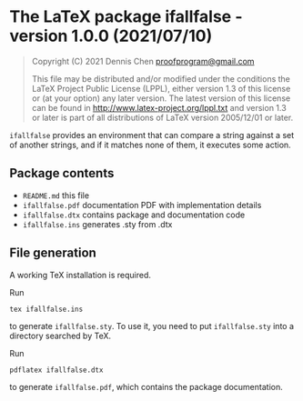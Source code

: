 # The LaTeX package ifallfalse - version 1.0.0 (2021/07/10)

> Copyright (C) 2021 Dennis Chen <proofprogram@gmail.com>
>
> This file may be distributed and/or modified under
> the conditions the LaTeX Project Public License (LPPL),
> either version 1.3 of this license or (at your option)
> any later version. The latest version of this license
> can be found in
> http://www.latex-project.org/lppl.txt
> and version 1.3 or later is part of all distributions of LaTeX
> version 2005/12/01 or later.

`ifallfalse` provides an environment that can compare a string against a set of another strings, and if it matches none of them, it executes some action.

## Package contents

- `README.md` this file
- `ifallfalse.pdf` documentation PDF with implementation details 
- `ifallfalse.dtx` contains package and documentation code
- `ifallfalse.ins` generates .sty from .dtx

## File generation

A working TeX installation is required.

Run

    tex ifallfalse.ins

to generate `ifallfalse.sty`. To use it, you need to put `ifallfalse.sty` into a directory searched by TeX.

Run

    pdflatex ifallfalse.dtx

to generate `ifallfalse.pdf`, which contains the package documentation.
